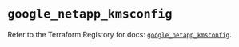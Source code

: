 # `google_netapp_kmsconfig`

Refer to the Terraform Registory for docs: [`google_netapp_kmsconfig`](https://registry.terraform.io/providers/hashicorp/google/5.21.0/docs/resources/netapp_kmsconfig).
